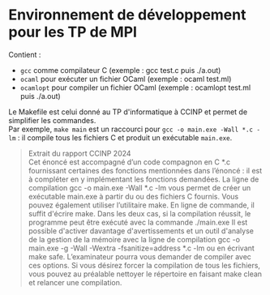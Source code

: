 # Environnement de développement pour les TP de MPI

Contient :
- `gcc` comme compilateur C (exemple : gcc test.c puis ./a.out)
- `ocaml` pour exécuter un fichier OCaml (exemple : ocaml test.ml)
- `ocamlopt` pour compiler un fichier OCaml (exemple : ocamlopt test.ml puis ./a.out)

Le Makefile est celui donné au TP d'informatique à CCINP et permet de simplifier les commandes.  
Par exemple, `make main` est un raccourci pour `gcc -o main.exe -Wall *.c -lm` : il compile tous les fichiers C et produit un exécutable `main.exe`.

> Extrait du rapport CCINP 2024  
> Cet énoncé est accompagné d’un code compagnon en C *.c fournissant certaines des fonctions mentionnées dans l’énoncé : il est à compléter en y implémentant les fonctions demandées.
> La ligne de compilation gcc -o main.exe -Wall *.c -lm vous permet de créer un exécutable main.exe à partir du ou des fichiers C fournis. Vous pouvez également utiliser l’utilitaire make. En ligne de commande, il suffit d'écrire make. Dans les deux cas, si la compilation réussit, le programme peut être exécuté avec la commande ./main.exe
> Il est possible d'activer davantage d'avertissements et un outil d'analyse de la gestion de la mémoire avec la ligne de compilation gcc -o main.exe -g -Wall -Wextra -fsanitize=address *.c -lm ou en écrivant make safe. L’examinateur pourra vous demander de compiler avec ces options.
> Si vous désirez forcer la compilation de tous les fichiers, vous pouvez au préalable nettoyer le répertoire en faisant make clean et relancer une compilation.


